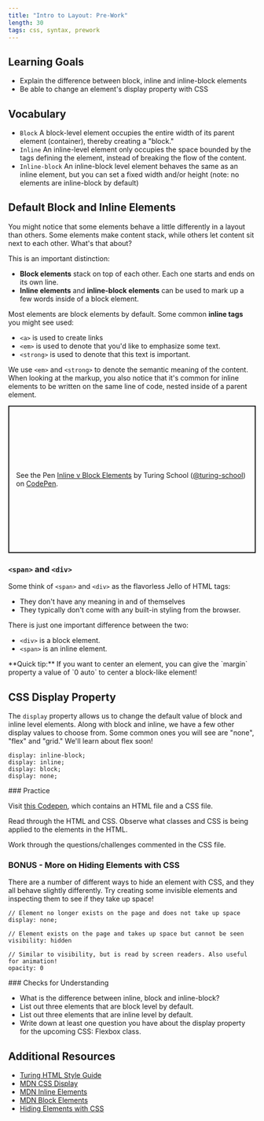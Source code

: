 ```yaml
---
title: "Intro to Layout: Pre-Work"
length: 30
tags: css, syntax, prework
---
```


## Learning Goals

* Explain the difference between block, inline and inline-block elements
* Be able to change an element's display property with CSS

## Vocabulary

- `Block` A block-level element occupies the entire width of its parent element (container), thereby creating a "block."
- `Inline` An inline-level element only occupies the space bounded by the tags defining the element, instead of breaking the flow of the content.
- `Inline-block` An inline-block level element behaves the same as an inline element, but you can set a fixed width and/or height (note: no elements are inline-block by default)

## Default Block and Inline Elements

You might notice that some elements behave a little differently in a layout than others. Some elements make content stack, while others let content sit next to each other. What's that about?

This is an important distinction:

- **Block elements** stack on top of each other. Each one starts and ends on its own line.
- **Inline elements** and **inline-block elements** can be used to mark up a few words inside of a block element.

Most elements are block elements by default. Some common **inline tags** you might see used:

- `<a>` is used to create links
- `<em>` is used to denote that you'd like to emphasize some text.
- `<strong>` is used to denote that this text is important.

We use `<em>` and `<strong>` to denote the semantic meaning of the content. When looking at the markup, you also notice that it's common for inline elements to be written on the same line of code, nested inside of a parent element.

<p class="codepen" data-height="300" data-theme-id="37918" data-default-tab="html,result" data-user="turing-school" data-slug-hash="LYYpbrr" style="height: 300px; box-sizing: border-box; display: flex; align-items: center; justify-content: center; border: 2px solid; margin: 1em 0; padding: 1em;" data-pen-title="Inline v Block Elements">
  <span>See the Pen <a href="https://codepen.io/turing-school/pen/LYYpbrr">
  Inline v Block Elements</a> by Turing School (<a href="https://codepen.io/turing-school">@turing-school</a>)
  on <a href="https://codepen.io">CodePen</a>.</span>
</p>
<script async src="https://static.codepen.io/assets/embed/ei.js"></script>



### `<span>` and `<div>`

Some think of `<span>` and `<div>` as the flavorless Jello of HTML tags:

- They don't have any meaning in and of themselves
- They typically don't come with any built-in styling from the browser.

There is just one important difference between the two:

- `<div>` is a block element.
- `<span>` is an inline element.

<section class="note">
  **Quick tip:** If you want to center an element, you can give the `margin` property a value of `0 auto` to center a block-like element!
</section>

## CSS Display Property
The `display` property allows us to change the default value of block and inline level elements. Along with block and inline, we have a few other display values to choose from. Some common ones you will see are "none", "flex" and "grid." We'll learn about flex soon!

```
display: inline-block;
display: inline;
display: block;
display: none;
```

<section class="call-to-action">
### Practice

Visit [this Codepen](https://codepen.io/turingschool/pen/mdzRVZq), which contains an HTML file and a CSS file. 

Read through the HTML and CSS. Observe what classes and CSS is being applied to the elements in the HTML. 

Work through the questions/challenges commented in the CSS file. 
</section>

<section class="call-to-action">

### BONUS - More on Hiding Elements with CSS
There are a number of different ways to hide an element with CSS, and they all behave slightly differently. Try creating some invisible elements and inspecting them to see if they take up space! 

```
// Element no longer exists on the page and does not take up space
display: none;

// Element exists on the page and takes up space but cannot be seen
visibility: hidden

// Similar to visibility, but is read by screen readers. Also useful for animation!
opacity: 0
```
</section>
<section class="checks-for-understanding">
### Checks for Understanding

- What is the difference between inline, block and inline-block?
- List out three elements that are block level by default.
- List out three elements that are inline level by default.
- Write down at least one question you have about the display property for the upcoming CSS: Flexbox class. 

</section>

## Additional Resources

* [Turing HTML Style Guide](https://github.com/turingschool-examples/html)
* [MDN CSS Display](https://developer.mozilla.org/en-US/docs/Web/CSS/display)
* [MDN Inline Elements](https://developer.mozilla.org/en-US/docs/Web/HTML/Inline_elements)
* [MDN Block Elements](https://developer.mozilla.org/en-US/docs/Web/HTML/Block-level_elements)
* [Hiding Elements with CSS](https://bitsofco.de/hiding-elements-with-css/)